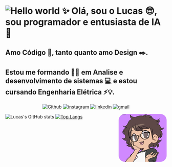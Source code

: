 # <img height="60" alt="Hello world" src="https://i0.wp.com/polekon.org/wp-content/uploads/2021/12/hello_world_title3.gif?resize=700%2C239&ssl=1"> ✨ Olá, sou o Lucas 😎, sou programador e entusiasta de IA 🤖
## Amo Código 🐍, tanto quanto amo Design ✒️. 
## Estou me formando 👨‍🎓 em Analise e desenvolvimento de sistemas 💻 e estou cursando Engenharia Elétrica ⚡💡.

<p align="center">
  <a href="https://github.com/LucasATS/"><img src="https://img.shields.io/badge/GitHub-100000?style=for-the-badge&amp;logo=github&amp;logoColor=white" alt="Github"></a>
  <a href="https://www.instagram.com/lukaolmd/"><img src="https://img.shields.io/badge/Instagram-E4405F?style=for-the-badge&amp;logo=instagram&amp;logoColor=white" alt="instagram"></a>
  <a href="https://www.linkedin.com/in/lucas-almeida-tiburtino-da-silva-4274ab153/"><img src="https://img.shields.io/badge/LinkedIn-0077B5?style=for-the-badge&amp;logo=linkedin&amp;logoColor=white" alt="linkedin"></a>
  <a href="mailto:lucas.almida.da.silva@gmail.com"><img src="https://img.shields.io/badge/Gmail-D14836?style=for-the-badge&logo=gmail&logoColor=white" alt="gmail"></a>  
</p>
 
<img align="right" alt="Lucas-pic" height="150" style="border-radius: 20px;" src="eu_cartoon1.png">

![Lucas's GitHub stats](https://github-readme-stats.vercel.app/api?username=LucasATS&show_icons=true)
[![Top Langs](https://github-readme-stats.vercel.app/api/top-langs/?username=LucasATS&layout=compact)](https://github.com/LucasATS/)
